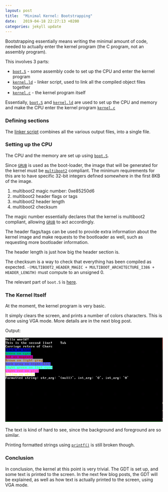 ```yaml
---
layout: post
title:  "Minimal Kernel: Bootstrapping"
date:   2019-04-18 22:27:13 +0200
categories: jekyll update
---
```


Bootstrapping essentially means writing the minimal amount of code, needed to actually enter the kernel program (the C program, not an assembly program).

This involves 3 parts:
- [`boot.S`][boot.S] - some assembly code to set up the CPU and enter the kernel program
- [`kernel.ld`][kernel.ld] - linker script, used to link all the compiled object files together
- [`kernel.c`][kernel.c] - the kernel program itself

Essentially, [`boot.S`][boot.S] and [`kernel.ld`][kernel.ld] are used to set up the CPU and memory and make the CPU enter the kernel program [`kernel.c`][kernel.c]


### Defining sections

The [linker script][kernel.ld] combines all the various output files, into a single file.

### Setting up the CPU

The CPU and the memory are set up using [`boot.S`][boot.S].

Since [`GRUB`][grub] is used as the boot-loader, the image that will be generated for the kernel must be [`multiboot2`](https://www.gnu.org/software/grub/manual/multiboot2/multiboot.html) compliant. The minimum requirements for this are to have specific 32-bit integers defined somewhere in the first 8KB of the image.

1. multiboot2 magic number: 0xe85250d6
2. multiboot2 header flags or tags
3. multiboot2 header length
4. multiboot2 checksum

The magic number essentially declares that the kernel is multiboot2 compliant, allowing [`GRUB`][grub] to act accordingly.

The header flags/tags can be used to provide extra information about the kernel image and make requests to the bootloader as well, such as requesting more bootloader information.

The header length is just how big the header section is.

The checksum is a way to check that everything has been compiled as expected. `-(MULTIBOOT2_HEADER_MAGIC + MULTIBOOT_ARCHITECTURE_I386 + HEADER_LENGTH)` must compute to an unsigned 0.

The relevant part of `boot.S` is [here](https://github.com/jakubclark/vu-kernel/blob/9f63702b26cf6374b4ba99448203fcf84a7b9d1f/vu-kernel/boot.S#L8-L22).

[boot.S]: https://github.com/jakubclark/vu-kernel/blob/9f63702b26cf6374b4ba99448203fcf84a7b9d1f/vu-kernel/boot.S
[kernel.ld]: https://github.com/jakubclark/vu-kernel/blob/9f63702b26cf6374b4ba99448203fcf84a7b9d1f/vu-kernel/kernel.ld
[kernel.c]: https://github.com/jakubclark/vu-kernel/blob/9f63702b26cf6374b4ba99448203fcf84a7b9d1f/vu-kernel/kernel.c

[grub]: https://www.gnu.org/software/grub/

### The Kernel Itself

At the moment, the kernel program is very basic.

It simply clears the screen, and prints a number of colors characters. This is done using VGA mode. More details are in the next blog post.

Output:

![The printed output of the kernel](/assets/minimal-kernel-basic-output.png)

The text is kind of hard to see, since the background and foreground are so similar.

Printing formatted strings using [`printf()`](https://github.com/jakubclark/vu-kernel/blob/9f63702b26cf6374b4ba99448203fcf84a7b9d1f/vu-kernel/scrn.c#L120) is still broken though.

### Conclusion

In conclusion, the kernel at this point is very trivial. The GDT is set up, and some text is printed to the screen. In the next few blog posts, the GDT will be explained, as well as how text is actually printed to the screen, using VGA mode.